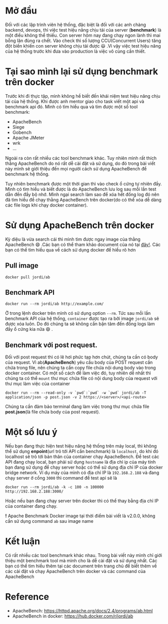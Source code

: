 # Mở đầu
Đối với các lập trình viên hệ thống, đặc biệt là đối với các anh chàng backend, devops, thì việc test hiệu năng chịu tải của server (**benchmark**) là một điều không thể thiếu. Con server hôm nay đang chạy ngon lành thì mai bỗng lăn đùng ra chết. Vào check thì số lượng CCU(Concurrent Users) tăng đột biến khiến con server không chịu tải được :smiley: .Vì vậy việc test hiệu năng của hệ thống trước khi đưa vào production là việc vô cùng cần thiết.
# Tại sao mình lại sử dụng benchmark trên docker
Trước khi đi thực tập, mình không hề biết đến khái niệm test hiệu năng chịu tải của hệ thống. Khi được anh mentor giao cho task viết một api và benchmark api đó. Mình có tìm hiểu qua và tìm được một số tool benchmark:
* ApacheBench
* Siege
* Gobench
* Apache JMeter
* wrk
* ...

Ngoài ra còn rất nhiều các tool benchmark khác. Tuy nhiên mình rất thích thằng ApacheBench do nó rất dễ cài đặt và sử dụng, do đó trong bài viết này mình sẽ giới thiệu đến mọi người cách sử dụng ApacheBench để benchmark hệ thống.

Tuy nhiên benchmark được một thời gian thì vào check ổ cứng tự nhiên đầy. Mình có tìm hiểu và biết được là do ApacheBench lưu log sau mỗi lần test dẫn đến đầy bộ nhớ. Mình ngại search làm sao để xóa hết đống log đó nên đã tìm hiểu để chạy thằng ApacheBench trên docker(do có thể xóa dễ dàng các file logs khi chạy docker container). 
# Sử dụng ApacheBench trên docker
Kỳ diệu là vừa search cái thì mình tìm được ngay image của thằng ApacheBench :smile: .Các bạn có thể tham khảo document của nó tại [đây!](https://hub.docker.com/r/jordi/ab). Các bạn có thể tìm hiểu qua về cách sử dụng docker để hiểu rõ hơn
## Pull image
```
docker pull jordi/ab
```
## Benchmark API
```
docker run --rm jordi/ab http://example.com/
```
Ở trong lệnh docker trên mình có sử dụng option `--rm`. Tức sau mỗi lần benchmark API của hệ thống, `container` được tạo ra bởi image `jordi/ab` sẽ được xóa luôn. Do đó chúng ta sẽ không cần bận tâm đến đống logs làm đầy ổ cứng kia nữa :smile: .
## Benchmark với post request.
Đối với post request thì có lẽ hơi phức tạp hơn chút, chúng ta cần có body của request. Vì ab(**ApacheBench**) yêu cầu body của POST request cần chứa trong file, nên chúng ta cần copy file chứa nội dung body vào trong docker container. Có một số cách để làm việc đó, tuy nhiên dễ nhất thì chúng ta có thể `mount` thư mục chứa file có nội dung body của request với thư mục làm việc của container
```
docker run --rm --read-only -v `pwd`:`pwd` -w `pwd` jordi/ab -T application/json -p post.json -v 2 https://<server>/<api-route>
```
Chúng ta cần đảm bảo terminal đang làm việc trong thư mục chứa file **post.json**(là file chứa body của post request).
# Một số lưu ý
Nếu bạn đang thực hiện test hiệu năng hệ thống trên máy local, thì không thể sử dụng **enpoint**(url trỏ tới API cần benchmark) là `localhost`, do khi đó localhost sẽ trỏ tới bản thân của container chạy ApacheBench. Để test các API đang chạy local, bạn phải sử dụng `hostname` là địa chỉ ip của máy tính bạn đang sử dụng để chạy server hoặc có thể sử dụng địa chỉ IP của docker bridge network.
Ví dụ máy của mình có địa chỉ IP là `192.168.2.188` và đang chạy server ở cổng `3000` thì command để test api sẽ là
```
docker run --rm jordi/ab -k -c 100 -n 100000 http://192.168.2.188:3000/ 
```
Hoặc nếu bạn đang chạy server trên docker thì có thể thay bằng địa chỉ IP của container đang chạy.

**!** Apache Benchmark Docker image tại thời điểm bài viết là v2.0.0, không cần sử dụng command `ab` sau image name
# Kết luận
Có rất nhiều các tool benchmark khác nhau. Trong bài viết này mình chỉ giới thiệu một benchmark tool mà mình cho là dễ cài đặt và sử dụng nhất. Các bạn có thể tìm hiểu thêm tại các document trên trang chủ để biết thêm về các cài đặt và chạy ApacheBench trên docker và các command của ApacheBench
# Reference
* ApacheBench: https://httpd.apache.org/docs/2.4/programs/ab.html
* ApacheBench in docker: https://hub.docker.com/r/jordi/ab